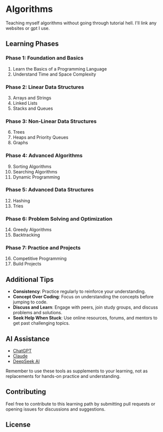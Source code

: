 # Algorithms
Teaching myself algorithms without going through tutorial hell.
I'll link any websites or gpt I use.


## Learning Phases

### Phase 1: Foundation and Basics
1. Learn the Basics of a Programming Language
2. Understand Time and Space Complexity

### Phase 2: Linear Data Structures
3. Arrays and Strings
4. Linked Lists
5. Stacks and Queues

### Phase 3: Non-Linear Data Structures
6. Trees
7. Heaps and Priority Queues
8. Graphs

### Phase 4: Advanced Algorithms
9. Sorting Algorithms
10. Searching Algorithms
11. Dynamic Programming

### Phase 5: Advanced Data Structures
12. Hashing
13. Tries

### Phase 6: Problem Solving and Optimization
14. Greedy Algorithms
15. Backtracking

### Phase 7: Practice and Projects
16. Competitive Programming
17. Build Projects


## Additional Tips

- **Consistency**: Practice regularly to reinforce your understanding.
- **Concept Over Coding**: Focus on understanding the concepts before jumping to code.
- **Discuss and Learn**: Engage with peers, join study groups, and discuss problems and solutions.
- **Seek Help When Stuck**: Use online resources, forums, and mentors to get past challenging topics.

## AI Assistance


- [ChatGPT](https://chat.openai.com/)
- [Claude](https://www.anthropic.com/)
- [DeepSeek AI](https://deepseek.ai/)

Remember to use these tools as supplements to your learning, not as replacements for hands-on practice and understanding.

## Contributing

Feel free to contribute to this learning path by submitting pull requests or opening issues for discussions and suggestions.

## License


